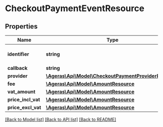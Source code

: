 # CheckoutPaymentEventResource

## Properties
Name | Type | Description | Notes
------------ | ------------- | ------------- | -------------
**identifier** | **string** | payment event identifier | [optional] 
**callback** | **string** | callback for | [optional] 
**provider** | [**\Ageras\Api\Model\CheckoutPaymentProviderResource**](CheckoutPaymentProviderResource.md) |  | [optional] 
**fee** | [**\Ageras\Api\Model\AmountResource**](AmountResource.md) |  | [optional] 
**vat_amount** | [**\Ageras\Api\Model\AmountResource**](AmountResource.md) |  | [optional] 
**price_incl_vat** | [**\Ageras\Api\Model\AmountResource**](AmountResource.md) |  | [optional] 
**price_excl_vat** | [**\Ageras\Api\Model\AmountResource**](AmountResource.md) |  | [optional] 

[[Back to Model list]](../README.md#documentation-for-models) [[Back to API list]](../README.md#documentation-for-api-endpoints) [[Back to README]](../README.md)


